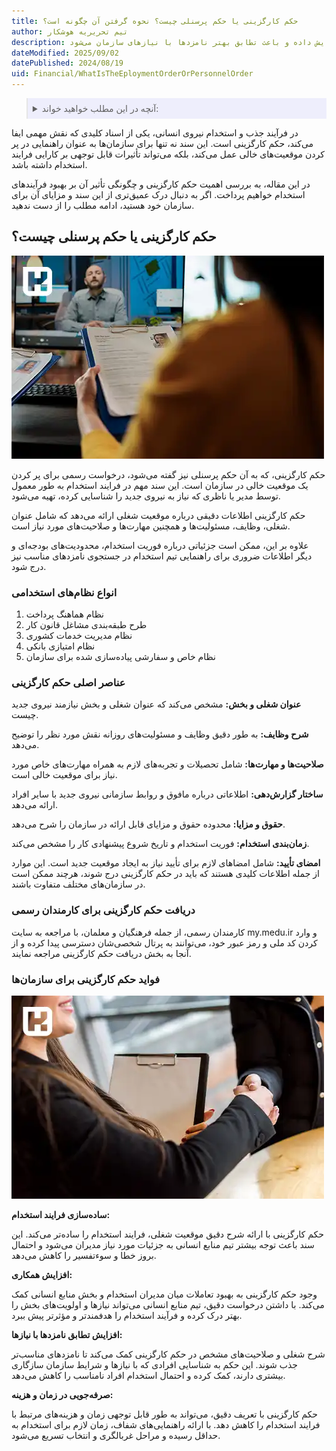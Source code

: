 ```yaml
---
title: حکم کارگزینی یا حکم پرسنلی چیست؟ نحوه گرفتن آن چگونه است؟
author: تیم تحریریه هوشکار
description: حکم کارگزینی، سند کلیدی در استخدام، شامل جزئیات شغلی و الزامات آن است. این سند فرآیند استخدام را بهبود بخشیده، همکاری را افزایش داده و باعث تطابق بهتر نامزدها با نیازهای سازمان می‌شود.
dateModified: 2025/09/02
datePublished: 2024/08/19
uid: Financial/WhatIsTheEploymentOrderOrPersonnelOrder
---
```


<blockquote style="background-color:#eeeefc; padding:0.5rem">
<details>
  <summary>آنچه در این مطلب خواهید خواند:</summary>
  <ul>
    <li>حکم کارگزینی یا حکم پرسنلی چیست؟</li>
    <li>انواع نظام‌های استخدامی</li>
    <li>عناصر اصلی حکم کارگزینی</li>
    <li>دریافت حکم کارگزینی برای کارمندان رسمی</li>
    <li>فواید حکم کارگزینی برای سازمان‌ها</li>
  </ul>
</details>
</blockquote>

در فرآیند جذب و استخدام نیروی انسانی، یکی از اسناد کلیدی که نقش مهمی ایفا می‌کند، حکم کارگزینی است. این سند نه تنها برای سازمان‌ها به عنوان راهنمایی در پر کردن موقعیت‌های خالی عمل می‌کند، بلکه می‌تواند تأثیرات قابل توجهی بر کارایی فرایند استخدام داشته باشد. 

در این مقاله، به بررسی اهمیت حکم کارگزینی و چگونگی تأثیر آن بر بهبود فرآیندهای استخدام خواهیم پرداخت. اگر به دنبال درک عمیق‌تری از این سند و مزایای آن برای سازمان خود هستید، ادامه مطلب را از دست ندهید.

## حکم کارگزینی یا حکم پرسنلی چیست؟

![حکم کارگزینی یا حکم پرسنلی چیست؟](./Images/RecruitmentOrder.webp)

حکم کارگزینی، که به آن حکم پرسنلی نیز گفته می‌شود، درخواست رسمی برای پر کردن یک موقعیت خالی در سازمان است. این سند مهم در فرایند استخدام به طور معمول توسط مدیر یا ناظری که نیاز به نیروی جدید را شناسایی کرده، تهیه می‌شود. 

حکم کارگزینی اطلاعات دقیقی درباره موقعیت شغلی ارائه می‌دهد که شامل عنوان شغلی، وظایف، مسئولیت‌ها و همچنین مهارت‌ها و صلاحیت‌های مورد نیاز است.

علاوه بر این، ممکن است جزئیاتی درباره فوریت استخدام، محدودیت‌های بودجه‌ای و دیگر اطلاعات ضروری برای راهنمایی تیم استخدام در جستجوی نامزدهای مناسب نیز درج شود.

### انواع نظام‌های استخدامی 

1.	نظام هماهنگ پرداخت
2.	طرح طبقه‌بندی مشاغل قانون کار
3.	نظام مدیریت خدمات کشوری
4.	نظام امتیازی بانکی
5.	نظام خاص و سفارشی پیاده‌سازی شده برای سازمان

### عناصر اصلی حکم کارگزینی

**عنوان شغلی و بخش:** مشخص می‌کند که عنوان شغلی و بخش نیازمند نیروی جدید چیست.

**شرح وظایف:** به طور دقیق وظایف و مسئولیت‌های روزانه نقش مورد نظر را توضیح می‌دهد.

**صلاحیت‌ها و مهارت‌ها:** شامل تحصیلات و تجربه‌های لازم به همراه مهارت‌های خاص مورد نیاز برای موقعیت خالی است.

**ساختار گزارش‌دهی:** اطلاعاتی درباره مافوق و روابط سازمانی نیروی جدید با سایر افراد ارائه می‌دهد.

**حقوق و مزایا:** محدوده حقوق و مزایای قابل ارائه در سازمان را شرح می‌دهد.

**زمان‌بندی استخدام:** فوریت استخدام و تاریخ شروع پیشنهادی کار را مشخص می‌کند.

**امضای تأیید:** شامل امضاهای لازم برای تأیید نیاز به ایجاد موقعیت جدید است.
این موارد از جمله اطلاعات کلیدی هستند که باید در حکم کارگزینی درج شوند، هرچند ممکن است در سازمان‌های مختلف متفاوت باشند.

### دریافت حکم کارگزینی برای کارمندان رسمی

کارمندان رسمی، از جمله فرهنگیان و معلمان، با مراجعه به سایت my.medu.ir و وارد کردن کد ملی و رمز عبور خود، می‌توانند به پرتال شخصی‌شان دسترسی پیدا کرده و از آنجا به بخش دریافت حکم کارگزینی مراجعه نمایند.

### فواید حکم کارگزینی برای سازمان‌ها

![مزایای حکم کارگزینی](./Images/BenefitsOfRecruitmentOrder.webp)

**ساده‌سازی فرایند استخدام:**  

حکم کارگزینی با ارائه شرح دقیق موقعیت شغلی، فرایند استخدام را ساده‌تر می‌کند. این سند باعث توجه بیشتر تیم منابع انسانی به جزئیات مورد نیاز مدیران می‌شود و احتمال بروز خطا و سوءتفسیر را کاهش می‌دهد.

**افزایش همکاری:**  

وجود حکم کارگزینی به بهبود تعاملات میان مدیران استخدام و بخش منابع انسانی کمک می‌کند. با داشتن درخواست دقیق، تیم منابع انسانی می‌تواند نیازها و اولویت‌های بخش را بهتر درک کرده و فرآیند استخدام را هدفمندتر و مؤثرتر پیش ببرد.

**افزایش تطابق نامزدها با نیازها:**  

شرح شغلی و صلاحیت‌های مشخص در حکم کارگزینی کمک می‌کند تا نامزدهای مناسب‌تر جذب شوند. این حکم به شناسایی افرادی که با نیازها و شرایط سازمان سازگاری بیشتری دارند، کمک کرده و احتمال استخدام افراد نامناسب را کاهش می‌دهد.

**صرفه‌جویی در زمان و هزینه:**  

حکم کارگزینی با تعریف دقیق، می‌تواند به طور قابل توجهی زمان و هزینه‌های مرتبط با فرایند استخدام را کاهش دهد. با ارائه راهنمایی‌های شفاف، زمان لازم برای استخدام به حداقل رسیده و مراحل غربالگری و انتخاب تسریع می‌شود.